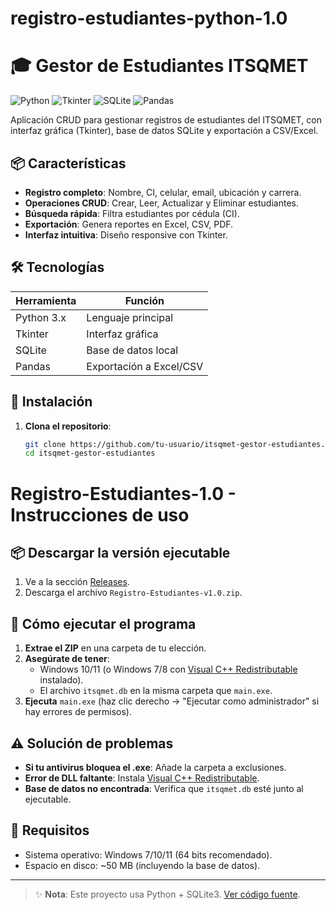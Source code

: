 # registro-estudiantes-python-1.0
# 🎓 Gestor de Estudiantes ITSQMET

![Python](https://img.shields.io/badge/Python-3.x-blue?logo=python)
![Tkinter](https://img.shields.io/badge/GUI-Tkinter-green?logo=tkinter)
![SQLite](https://img.shields.io/badge/Database-SQLite-red?logo=sqlite)
![Pandas](https://img.shields.io/badge/Export-Pandas-yellow?logo=pandas)

Aplicación CRUD para gestionar registros de estudiantes del ITSQMET, con interfaz gráfica (Tkinter), base de datos SQLite y exportación a CSV/Excel.

## 📦 Características
- **Registro completo**: Nombre, CI, celular, email, ubicación y carrera.
- **Operaciones CRUD**: Crear, Leer, Actualizar y Eliminar estudiantes.
- **Búsqueda rápida**: Filtra estudiantes por cédula (CI).
- **Exportación**: Genera reportes en Excel, CSV, PDF.
- **Interfaz intuitiva**: Diseño responsive con Tkinter.

## 🛠️ Tecnologías
| Herramienta   | Función                              |
|---------------|--------------------------------------|
| Python 3.x    | Lenguaje principal                  |
| Tkinter       | Interfaz gráfica                    |
| SQLite        | Base de datos local                 |
| Pandas        | Exportación a Excel/CSV             |

## 🚀 Instalación
1. **Clona el repositorio**:
   ```bash
   git clone https://github.com/tu-usuario/itsqmet-gestor-estudiantes.git
   cd itsqmet-gestor-estudiantes


# Registro-Estudiantes-1.0 - Instrucciones de uso

## 📦 Descargar la versión ejecutable
1. Ve a la sección [Releases](https://github.com/tuusuario/ProyectoFinal3.0/releases).
2. Descarga el archivo `Registro-Estudiantes-v1.0.zip`.

## 🚀 Cómo ejecutar el programa
1. **Extrae el ZIP** en una carpeta de tu elección.
2. **Asegúrate de tener**:
   - Windows 10/11 (o Windows 7/8 con [Visual C++ Redistributable](https://aka.ms/vs/17/release/vc_redist.x64.exe) instalado).
   - El archivo `itsqmet.db` en la misma carpeta que `main.exe`.
3. **Ejecuta** `main.exe` (haz clic derecho → "Ejecutar como administrador" si hay errores de permisos).

## ⚠️ Solución de problemas
- **Si tu antivirus bloquea el .exe**: Añade la carpeta a exclusiones.
- **Error de DLL faltante**: Instala [Visual C++ Redistributable](https://aka.ms/vs/17/release/vc_redist.x64.exe).
- **Base de datos no encontrada**: Verifica que `itsqmet.db` esté junto al ejecutable.

## 📝 Requisitos
- Sistema operativo: Windows 7/10/11 (64 bits recomendado).
- Espacio en disco: ~50 MB (incluyendo la base de datos).

---

> ✨ **Nota**: Este proyecto usa Python + SQLite3. [Ver código fuente](main.py).
